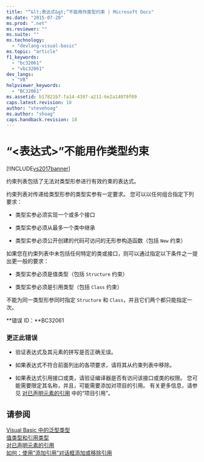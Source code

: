 ```yaml
---
title: "“&lt;表达式&gt;”不能用作类型约束 | Microsoft Docs"
ms.date: "2015-07-20"
ms.prod: ".net"
ms.reviewer: ""
ms.suite: ""
ms.technology: 
  - "devlang-visual-basic"
ms.topic: "article"
f1_keywords: 
  - "bc32061"
  - "vbc32061"
dev_langs: 
  - "VB"
helpviewer_keywords: 
  - "BC32061"
ms.assetid: b17821b7-fa14-4397-a211-6e2a14079f09
caps.latest.revision: 18
author: "stevehoag"
ms.author: "shoag"
caps.handback.revision: 18
---
```

# “&lt;表达式&gt;”不能用作类型约束
[!INCLUDE[vs2017banner](../../../visual-basic/includes/vs2017banner.md)]

约束列表包括了无法对类型形参进行有效约束的表达式。  
  
 约束列表对传递给类型形参的类型实参有一定要求。  您可以以任何组合指定下列要求：  
  
-   类型实参必须实现一个或多个接口  
  
-   类型实参必须从最多一个类中继承  
  
-   类型实参必须公开创建的代码可访问的无形参构造函数（包括 `New` 约束）  
  
 如果您在约束列表中未包括任何特定的类或接口，则可以通过指定以下条件之一提出更一般的要求：  
  
-   类型实参必须是值类型（包括 `Structure` 约束）  
  
-   类型实参必须是引用类型（包括 `Class` 约束）  
  
 不能为同一类型形参同时指定 `Structure` 和 `Class`，并且它们两个都只能指定一次。  
  
 **错误 ID：**BC32061  
  
### 更正此错误  
  
-   验证表达式及其元素的拼写是否正确无误。  
  
-   如果表达式不符合前面列出的各项要求，请将其从约束列表中移除。  
  
-   如果表达式引用接口或类，请验证编译器是否有访问该接口或类的权限。  您可能需要限定其名称，并且，可能需要添加对项目的引用。  有关更多信息，请参见 [对已声明元素的引用](../../../visual-basic/programming-guide/language-features/declared-elements/references-to-declared-elements.md) 中的“项目引用”。  
  
## 请参阅  
 [Visual Basic 中的泛型类型](../../../visual-basic/programming-guide/language-features/data-types/generic-types.md)   
 [值类型和引用类型](../../../visual-basic/programming-guide/language-features/data-types/value-types-and-reference-types.md)   
 [对已声明元素的引用](../../../visual-basic/programming-guide/language-features/declared-elements/references-to-declared-elements.md)   
 [如何：使用“添加引用”对话框添加或移除引用](http://msdn.microsoft.com/zh-cn/3bd75d61-f00c-47c0-86a2-dd1f20e231c9)